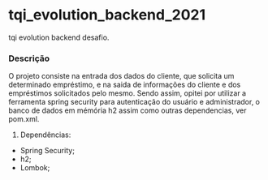 # tqi_evolution_backend_2021
tqi evolution backend desafio.

### Descrição 
O projeto consiste na entrada dos dados do cliente, que solicita um determinado empréstimo, e na saida de informações do cliente e dos empréstimos solicitados pelo mesmo. Sendo assim, opitei por utilizar a ferramenta spring security para autenticação do usuário e administrador, o banco de dados em mémória h2 assim como outras dependencias, ver pom.xml.

1. Dependências:
- Spring Security;
- h2;
- Lombok;

